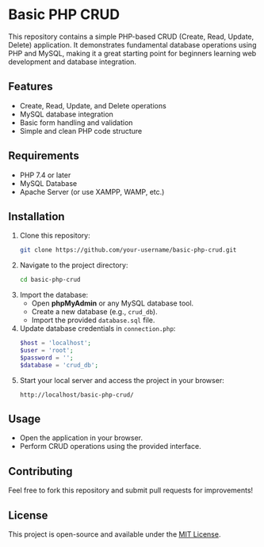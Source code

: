 # Basic PHP CRUD

This repository contains a simple PHP-based CRUD (Create, Read, Update, Delete) application. It demonstrates fundamental database operations using PHP and MySQL, making it a great starting point for beginners learning web development and database integration.

## Features
- Create, Read, Update, and Delete operations
- MySQL database integration
- Basic form handling and validation
- Simple and clean PHP code structure

## Requirements
- PHP 7.4 or later
- MySQL Database
- Apache Server (or use XAMPP, WAMP, etc.)

## Installation
1. Clone this repository:
   ```sh
   git clone https://github.com/your-username/basic-php-crud.git
   ```
2. Navigate to the project directory:
   ```sh
   cd basic-php-crud
   ```
3. Import the database:
   - Open **phpMyAdmin** or any MySQL database tool.
   - Create a new database (e.g., `crud_db`).
   - Import the provided `database.sql` file.
4. Update database credentials in `connection.php`:
   ```php
   $host = 'localhost';
   $user = 'root';
   $password = '';
   $database = 'crud_db';
   ```
5. Start your local server and access the project in your browser:
   ```
   http://localhost/basic-php-crud/
   ```

## Usage
- Open the application in your browser.
- Perform CRUD operations using the provided interface.

## Contributing
Feel free to fork this repository and submit pull requests for improvements!

## License
This project is open-source and available under the [MIT License](LICENSE).

